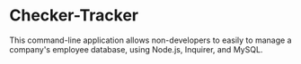 # Checker-Tracker
This command-line application allows non-developers to easily to manage a company's employee database, using Node.js, Inquirer, and MySQL.
